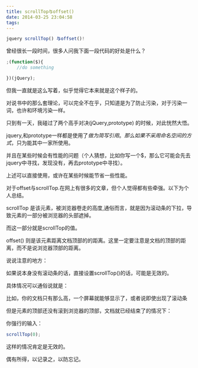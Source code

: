 ```yaml
---
title: scrollTop与offset()
date: 2014-03-25 23:04:58
tags:
---
```

``` javascript
jquery scrollTop() 与offset()!
```

曾经很长一段时间，很多人问我下面一段代码的好处是什么？
``` javascript
;(function($){
    //do something

})(jQuery);
```

但我一直就是这么写着，似乎觉得它本来就是这个样子的。

对说书中的那么套理论，可以完全不在乎，只知道是为了防止污染，对于污染一词，也许和环境污染一样。

只到有一天，我碰过了两个高手对决(jQuery,prototype) 的时候，对此恍然大悟。

jquery,和prototype一样都是使用了$做为简写引用。那么如果不采用命名空间的方式，$只为能其中一家所使用。

并且在某些时候会有性能的问题（个人猜想，比如你写一个$，那么它可能会先去jquery中寻找，发现没有，再去prototype中寻找）。

上述可以直接使用，或许在某些时候能节省一些性能。

对于offset与scrollTop.在网上有很多的文章，但个人觉得都有些牵强。以下为个人总结。

scrollTop 是该元素，被浏览器卷走的高度,通俗而言，就是因为滚动条的下拉，导致元素的一部分被浏览器的头部遮掉。

而这一部分就是scrollTop的值。

offset() 则是该元素距离文档顶部的的距离。这里一定要注意是文档的顶部的距离，而不是说浏览器顶部的距离。

说说注意的地方：

如果说本身没有滚动条的话，直接设置scrollTop()的话，可能是无效的。

具体情况可以通俗说就是：

比如，你的文档只有那么高，一个屏幕就能够显示了，或者说即使出现了滚动条

但是元素的顶部还没有滚到浏览器的顶部，文档就已经结束了的情况下：

你强行的输入：
``` javascript
scrollTop(0);
```

这样的情况肯定是无效的。

偶有所得，以记录之，以防忘记。